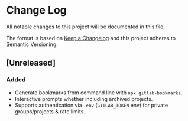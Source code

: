 # Change Log

All notable changes to this project will be documented in this file.

The format is based on [Keep a Changelog](http://keepachangelog.com/) and this project adheres to Semantic Versioning.

## [Unreleased]

### Added

- Generate bookmarks from command line with `npx gitlab-bookmarks`.
- Interactive prompts whether including archived projects.
- Supports authentication via `.env` (`GITLAB_TOKEN` env) for private groups/projects & rate limits.

